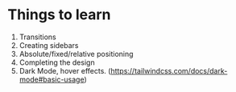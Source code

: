 # Things to learn

1. Transitions
2. Creating sidebars
3. Absolute/fixed/relative positioning
4. Completing the design
5. Dark Mode, hover effects. (https://tailwindcss.com/docs/dark-mode#basic-usage)